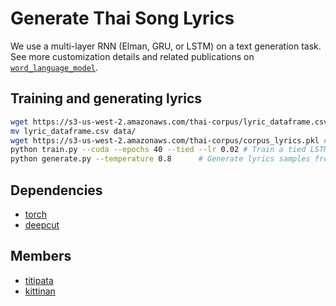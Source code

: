 # Generate Thai Song Lyrics

We use a multi-layer RNN (Elman, GRU, or LSTM) on a text generation task.
See more customization details and related publications 
on [`word_language_model`](https://github.com/pytorch/examples/tree/master/word_language_model). 


## Training and generating lyrics

```bash
wget https://s3-us-west-2.amazonaws.com/thai-corpus/lyric_dataframe.csv # download scraped Thai songs' lyrics to data folder
mv lyric_dataframe.csv data/
wget https://s3-us-west-2.amazonaws.com/thai-corpus/corpus_lyrics.pkl # corpus
python train.py --cuda --epochs 40 --tied --lr 0.02 # Train a tied LSTM on Thai lyrics with CUDA for 40 epochs, learning rate = 0.2
python generate.py --temperature 0.8      # Generate lyrics samples from the trained LSTM model.
```

## Dependencies

- [torch](https://pytorch.org/)
- [deepcut](https://github.com/rkcosmos/deepcut)


## Members

- [titipata](https://github.com/titipata)
- [kittinan](https://github.com/kittinan)